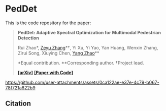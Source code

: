 # PedDet

This is the code repository for the paper:
> **PedDet: Adaptive Spectral Optimization for Multimodal Pedestrian Detection**
> 
> Rui Zhao\*, [Zeyu Zhang](https://steve-zeyu-zhang.github.io/)\*†, Yi Xu, Yi Yao, Yan Huang, Wenxin Zhang, Zirui Song, Xiuying Chen, [Yang Zhao](https://yangyangkiki.github.io/)\**
>
> \*Equal contribution. \**Corresponding author. †Project lead.
> 
> [**[arXiv]**]() [**[Paper with Code]**]()
>


https://github.com/user-attachments/assets/0ca122ae-e37e-4c79-b067-78f721a822b9



## Citation

```
```




